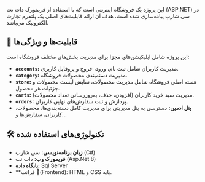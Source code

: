 این پروژه یک فروشگاه اینترنتی است که با استفاده از فریمورک دات نت (ASP.NET) در سی شارپ پیاده‌سازی شده است. هدف آن ارائه قابلیت‌های اصلی یک پلتفرم تجارت الکترونیک می‌باشد.

## 🚀 قابلیت‌ها و ویژگی‌ها

این پروژه شامل اپلیکیشن‌های مجزا برای مدیریت بخش‌های مختلف فروشگاه است:

* **`accounts`:** مدیریت کاربران شامل ثبت نام، ورود، خروج و پروفایل کاربری.
* **`category`:** مدیریت دسته‌بندی محصولات فروشگاه.
* **`store`:** هسته اصلی فروشگاه شامل مدیریت محصولات، نمایش لیست محصولات و جزئیات هر محصول.
* **`carts`:** مدیریت سبد خرید کاربران (افزودن، حذف، به‌روزرسانی تعداد محصولات).
* **`orders`:** پردازش و ثبت سفارش‌های نهایی کاربران.
* **پنل ادمین:** دسترسی به پنل مدیریتی برای مدیریت کامل دسته‌بندی‌ها، محصولات، کاربران، سفارش‌ها و...

## 🛠️ تکنولوژی‌های استفاده شده

* **زبان برنامه‌نویسی:** سی شارپ (C#)
* **فریمورک وب:** دات نت (Asp.Net 8)
* **پایگاه داده:** Sql Server
* **فرانت (ّFrontend): HTML و CSS پایه.
